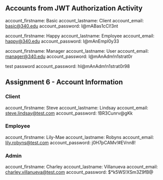 ## Accounts from JWT Authorization Activity

account_firstname: Basic
account_lastname: Client
account_email: basic@340.edu
account_password: I@mABas1cCl!3nt

account_firstname: Happy
account_lastname: Employee
account_email: happy@340.edu
account_password: I@mAnEmpl0y33

account_firstname: Manager
account_lastname: User
account_email: manager@340.edu
account_password: I@mAnAdm!n1strat0r

test password
account_password: hI@mAnAdm!n1strat0r98


## Assignment 6 - Account Information

### Client
account_firstname: Steve 
account_lastname: Lindsay
account_email: steve.lindsay@test.com
account_password: !BR3Cunrv@gKk

### Employee
account_firstname: Lily-Mae 
account_lastname: Robyns
account_email: lily.robyns@test.com
account_password: j0H7pCAMv!#EVnn8!

### Admin
account_firstname: Charley 
account_lastname: Villanueva
account_email: charley.villanueva@test.com
account_password: $*k5WS!XSm3Z9fB@